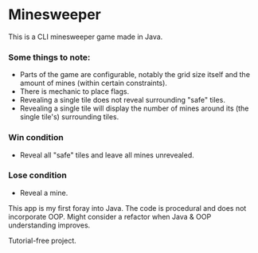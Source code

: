 # Minesweeper

This is a CLI minesweeper game made in Java.

### Some things to note:
- Parts of the game are configurable, notably the grid size itself and the amount of mines (within certain constraints).
- There is mechanic to place flags.
- Revealing a single tile does not reveal surrounding "safe" tiles.
- Revealing a single tile will display the number of mines around its (the single tile's) surrounding tiles.

### Win condition
- Reveal all "safe" tiles and leave all mines unrevealed.

### Lose condition
- Reveal a mine.

This app is my first foray into Java. 
The code is procedural and does not incorporate OOP.
Might consider a refactor when Java & OOP understanding improves.

Tutorial-free project.
